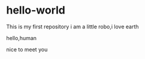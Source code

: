 # hello-world
This is my first repository
i am a little robo,i love earth

hello,human

nice to meet you

